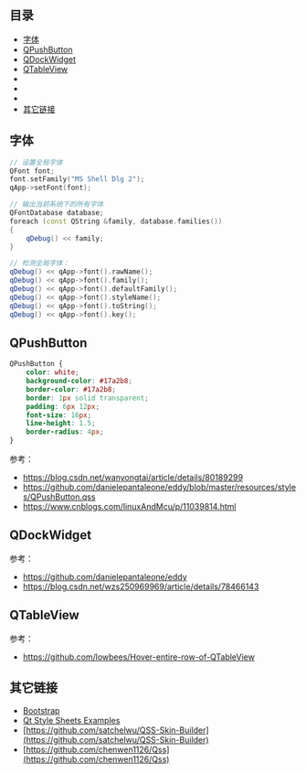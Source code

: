 ## 目录

- [字体](#字体)
- [QPushButton](#QPushButton)
- [QDockWidget](#QDockWidget)
- [QTableView](#QTableView)
- [](#)
- [](#)
- [](#)
- [其它链接](#其它链接)

## 字体

```c++
// 设置全局字体
QFont font;
font.setFamily("MS Shell Dlg 2");
qApp->setFont(font);

// 输出当前系统下的所有字体
QFontDatabase database;
foreach (const QString &family, database.families())
{
    qDebug() << family;
}

// 检测全局字体：
qDebug() << qApp->font().rawName();
qDebug() << qApp->font().family();
qDebug() << qApp->font().defaultFamily();
qDebug() << qApp->font().styleName();
qDebug() << qApp->font().toString();
qDebug() << qApp->font().key();
```

## QPushButton

```css
QPushButton {
    color: white;
    background-color: #17a2b8;
    border-color: #17a2b8;
    border: 1px solid transparent;
    padding: 6px 12px;
    font-size: 16px;
    line-height: 1.5;
    border-radius: 4px;
}
```

参考：

- <https://blog.csdn.net/wanyongtai/article/details/80189299>
- <https://github.com/danielepantaleone/eddy/blob/master/resources/styles/QPushButton.qss>
- <https://www.cnblogs.com/linuxAndMcu/p/11039814.html>

## QDockWidget

参考：

- <https://github.com/danielepantaleone/eddy>
- <https://blog.csdn.net/wzs250969969/article/details/78466143>

## QTableView

参考：

- <https://github.com/lowbees/Hover-entire-row-of-QTableView>

## 其它链接

- [Bootstrap](https://www.runoob.com/bootstrap4/bootstrap4-tutorial.html)
- [Qt Style Sheets Examples](https://doc.qt.io/qt-5/stylesheet-examples.html)
- [https://github.com/satchelwu/QSS-Skin-Builder](https://github.com/satchelwu/QSS-Skin-Builder)
- [https://github.com/chenwen1126/Qss](https://github.com/chenwen1126/Qss)
